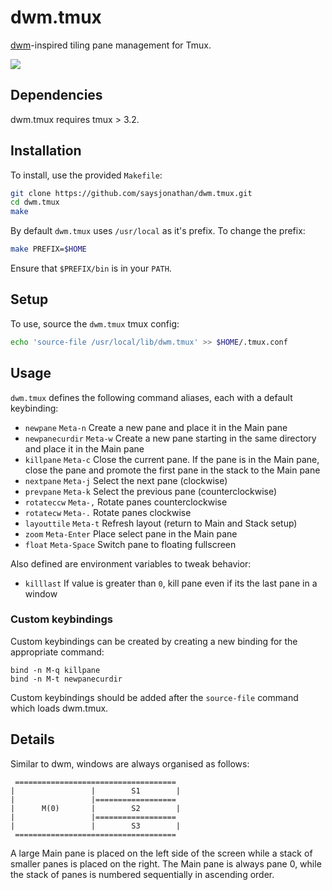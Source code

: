 dwm.tmux
===
[dwm](http://dwm.suckless.org/)-inspired tiling pane management for Tmux.

![](https://raw.githubusercontent.com/saysjonathan/dwm.tmux/master/screenshot.png)

## Dependencies
dwm.tmux requires tmux > 3.2.

## Installation
To install, use the provided `Makefile`:

```sh
git clone https://github.com/saysjonathan/dwm.tmux.git
cd dwm.tmux
make
```

By default `dwm.tmux` uses `/usr/local` as it's prefix. To change the prefix:

```sh
make PREFIX=$HOME
```

Ensure that `$PREFIX/bin` is in your `PATH`.

## Setup
To use, source the `dwm.tmux` tmux config:

```sh
echo 'source-file /usr/local/lib/dwm.tmux' >> $HOME/.tmux.conf
```

## Usage
`dwm.tmux` defines the following command aliases, each with a default keybinding:

- `newpane` `Meta-n` Create a new pane and place it in the Main pane
- `newpanecurdir` `Meta-w` Create a new pane starting in the same directory and place it in the Main pane
- `killpane` `Meta-c` Close the current pane. If the pane is in the Main pane, close the pane and promote the first pane in the stack to the Main pane
- `nextpane` `Meta-j` Select the next pane (clockwise)
- `prevpane` `Meta-k` Select the previous pane (counterclockwise)
- `rotateccw` `Meta-,` Rotate panes counterclockwise
- `rotatecw` `Meta-.` Rotate panes clockwise
- `layouttile` `Meta-t` Refresh layout (return to Main and Stack setup)
- `zoom` `Meta-Enter` Place select pane in the Main pane
- `float` `Meta-Space` Switch pane to floating fullscreen

Also defined are environment variables to tweak behavior:

- `killlast` If value is greater than `0`, kill pane even if its the last pane in a window

### Custom keybindings
Custom keybindings can be created by creating a new binding for the appropriate command:

```
bind -n M-q killpane
bind -n M-t newpanecurdir
```

Custom keybindings should be added after the `source-file` command which loads dwm.tmux.

## Details

Similar to dwm, windows are always organised as follows:

```
 ====================================
|                 |        S1        | 
|                 |==================
|      M(0)       |        S2        | 
|                 |==================
|                 |        S3        | 
 ====================================
```

A large Main pane is placed on the left side of the screen while a stack of smaller panes is placed on the right. The Main pane is always pane 0,  while the stack of panes is numbered sequentially in ascending order.
